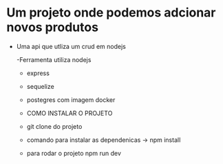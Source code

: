 # Um projeto onde podemos adcionar novos produtos  

- Uma api que utliza um crud em nodejs


  -Ferramenta utiliza nodejs
  - express
  - sequelize
  - postegres com imagem  docker
 
  - COMO INSTALAR O PROJETO
  - git clone do projeto
  - comando para instalar as dependenicas -> npm install
  - para rodar o projeto npm run dev 
    
